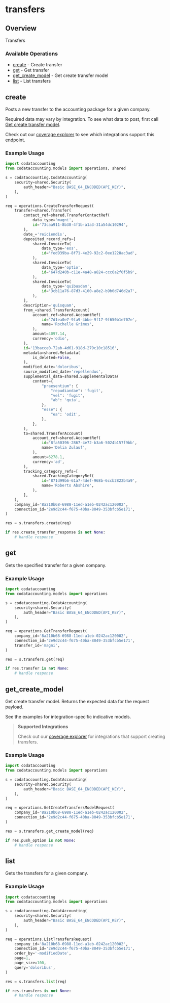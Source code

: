 # transfers

## Overview

Transfers

### Available Operations

* [create](#create) - Create transfer
* [get](#get) - Get transfer
* [get_create_model](#get_create_model) - Get create transfer model
* [list](#list) - List transfers

## create

Posts a new transfer to the accounting package for a given company.

Required data may vary by integration. To see what data to post, first call [Get create transfer model](https://docs.codat.io/accounting-api#/operations/get-create-transfers-model).

Check out our [coverage explorer](https://knowledge.codat.io/supported-features/accounting?view=tab-by-data-type&dataType=transfers) to see which integrations support this endpoint.

### Example Usage

```python
import codataccounting
from codataccounting.models import operations, shared

s = codataccounting.CodatAccounting(
    security=shared.Security(
        auth_header="Basic BASE_64_ENCODED(API_KEY)",
    ),
)

req = operations.CreateTransferRequest(
    transfer=shared.Transfer(
        contact_ref=shared.TransferContactRef(
            data_type='magni',
            id='73caa911-8b38-4f1b-a1a3-31a54dc10294',
        ),
        date_='reiciendis',
        deposited_record_refs=[
            shared.InvoiceTo(
                data_type='eos',
                id='fed939ba-8f71-4e29-92c2-0ee1228ac3ad',
            ),
            shared.InvoiceTo(
                data_type='optio',
                id='647d240b-c11e-4a48-a824-ccc6a2f0f5b9',
            ),
            shared.InvoiceTo(
                data_type='quibusdam',
                id='3cb11a76-87d3-4100-a8e2-b9b0d746d2a7',
            ),
        ],
        description='quisquam',
        from_=shared.TransferAccount(
            account_ref=shared.AccountRef(
                id='7d1ea0e7-9fa9-4bbe-9f17-9f650b1e707e',
                name='Rochelle Grimes',
            ),
            amount=4097.14,
            currency='odio',
        ),
        id='13bacce0-72ab-4d61-918d-279c10c18516',
        metadata=shared.Metadata(
            is_deleted=False,
        ),
        modified_date='doloribus',
        source_modified_date='repellendus',
        supplemental_data=shared.SupplementalData(
            content={
                "praesentium": {
                    "repudiandae": 'fugit',
                    "vel": 'fugit',
                    "ab": 'quia',
                },
                "esse": {
                    "ea": 'odit',
                },
            },
        ),
        to=shared.TransferAccount(
            account_ref=shared.AccountRef(
                id='8fa50396-2867-4e72-b3a6-5024b157f9bb',
                name='Delia Zulauf',
            ),
            amount=6278.1,
            currency='ad',
        ),
        tracking_category_refs=[
            shared.TrackingCategoryRef(
                id='871d99b6-61a7-4def-968b-6ccb2822b4a9',
                name='Roberto Abshire',
            ),
        ],
    ),
    company_id='8a210b68-6988-11ed-a1eb-0242ac120002',
    connection_id='2e9d2c44-f675-40ba-8049-353bfcb5e171',
)

res = s.transfers.create(req)

if res.create_transfer_response is not None:
    # handle response
```

## get

Gets the specified transfer for a given company.

### Example Usage

```python
import codataccounting
from codataccounting.models import operations

s = codataccounting.CodatAccounting(
    security=shared.Security(
        auth_header="Basic BASE_64_ENCODED(API_KEY)",
    ),
)

req = operations.GetTransferRequest(
    company_id='8a210b68-6988-11ed-a1eb-0242ac120002',
    connection_id='2e9d2c44-f675-40ba-8049-353bfcb5e171',
    transfer_id='magni',
)

res = s.transfers.get(req)

if res.transfer is not None:
    # handle response
```

## get_create_model

Get create transfer model. Returns the expected data for the request payload.

See the examples for integration-specific indicative models.

> **Supported Integrations**
> 
> Check out our [coverage explorer](https://knowledge.codat.io/supported-features/accounting?view=tab-by-data-type&dataType=transfers) for integrations that support creating transfers.

### Example Usage

```python
import codataccounting
from codataccounting.models import operations

s = codataccounting.CodatAccounting(
    security=shared.Security(
        auth_header="Basic BASE_64_ENCODED(API_KEY)",
    ),
)

req = operations.GetCreateTransfersModelRequest(
    company_id='8a210b68-6988-11ed-a1eb-0242ac120002',
    connection_id='2e9d2c44-f675-40ba-8049-353bfcb5e171',
)

res = s.transfers.get_create_model(req)

if res.push_option is not None:
    # handle response
```

## list

Gets the transfers for a given company.

### Example Usage

```python
import codataccounting
from codataccounting.models import operations

s = codataccounting.CodatAccounting(
    security=shared.Security(
        auth_header="Basic BASE_64_ENCODED(API_KEY)",
    ),
)

req = operations.ListTransfersRequest(
    company_id='8a210b68-6988-11ed-a1eb-0242ac120002',
    connection_id='2e9d2c44-f675-40ba-8049-353bfcb5e171',
    order_by='-modifiedDate',
    page=1,
    page_size=100,
    query='doloribus',
)

res = s.transfers.list(req)

if res.transfers is not None:
    # handle response
```
